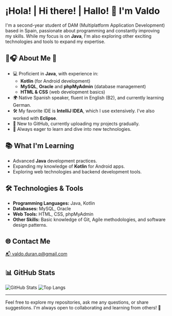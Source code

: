 # ¡Hola! | Hi there! | Hallo! 👋 I'm Valdo

I'm a second-year student of DAM (Multiplatform Application Development) based in Spain, passionate about programming and constantly improving my skills.
While my focus is on **Java**, I'm also exploring other exciting technologies and tools to expand my expertise.

## 👾🎧 About Me 👀
- 💻 Proficient in **Java**, with experience in:
  - **Kotlin** (for Android development)
  - **MySQL**, **Oracle** and **phpMyAdmin** (database management)
  - **HTML & CSS** (web development basics)
- 🌍 Native Spanish speaker, fluent in English (B2), and currently learning German.
- 🛠️ My favorite IDE is **IntelliJ IDEA**, which I use extensively. I've also worked with **Eclipse**.
- 🌱 New to GitHub, currently uploading my projects gradually.
- 🌟 Always eager to learn and dive into new technologies.

## 📚 What I'm Learning
- Advanced **Java** development practices.
- Expanding my knowledge of **Kotlin** for Android apps.
- Exploring web technologies and backend development tools.

## 🛠️ Technologies & Tools
- **Programming Languages:** Java, Kotlin
- **Databases:** MySQL, Oracle
- **Web Tools:** HTML, CSS, phpMyAdmin
- **Other Skills:** Basic knowledge of Git, Agile methodologies, and software design patterns.

## 🌐 Contact Me
[📬 valdo.duran.p@gmail.com](mailto:valdo.duran.p@gmail.com)


## 📊 GitHub Stats
![GitHub Stats](https://github-readme-stats.vercel.app/api?username=petronyte&show_icons=true&theme=tokyonight)
![Top Langs](https://github-readme-stats.vercel.app/api/top-langs/?username=petronyte&layout=compact&theme=tokyonight)

---

Feel free to explore my repositories, ask me any questions, or share suggestions. I'm always open to collaborating and learning from others! 🤝

